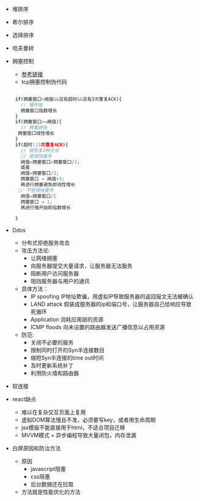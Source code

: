 - 堆排序
- 希尔排序
- 选择排序
- 哈夫曼树
- 拥塞控制
  - [参考链接](http://www.cnblogs.com/myworld7/p/8385190.html)
  - tcp拥塞控制伪代码
  ```js
   
   if(拥塞窗口<阙值&&没有超时&&没有3次重复ACK){
     // 慢开始
     拥塞窗口指数增长
   }
   if(拥塞窗口>=阙值){
     // 拥塞避免
    拥塞窗口线性增长
   }
   if(超时||3次重复ACK){
     // 快恢复2种方法
     // 使用快重传
     阙值=拥塞窗口=拥塞窗口/2;
     或者
     阙值=拥塞窗口/2;
     拥塞窗口 = 阙值+3;
     再进行拥塞避免即线性增长
    // 不使用快重传
     阙值=拥塞窗口/2
     拥塞窗口 = 1;
     再进行慢开始即指数增长

   }
  ```
- Ddos
  - 分布式拒绝服务攻击
  - 攻击方法论:
    - 让网络拥塞
    - 向服务器提交大量请求，让服务器无法服务
    - 阻断用户访问服务器
    - 阻挡服务器与用户的通讯
  - 具体方法：
    - IP spoofing IP地址欺骗，用虚拟IP导致服务器的返回报文无法被确认
    - LAND attack 假装成服务器的ip和端口号，让服务器自己给响应导致死循环
    - Application 消耗应用层的资源
    - ICMP floods 向未设置的路由器发送广播信息以占用资源
  - 防范:
    - 关闭不必要的服务
    - 限制同时打开的Syn半连接数目
    - 缩短Syn半连接的time out时间
    - 及时更新系统补丁
    - 利用防火墙和路由器
- 软连接
- react缺点
  - 难以在复杂交互页面上复用
  - 虚拟DOM算法慢且不准，必须要写key，或者用生命周期
  - jsx模版不能直接用于html，不适合项目迁移
  - MVVM模式 + 异步编程导致大量闭包，内存泄漏
  
- 白屏原因和防治方法
  - 原因
    - javascript阻塞
    - css阻塞
    - 后台数据还在拉取
  - 方法就是性能优化的方法
